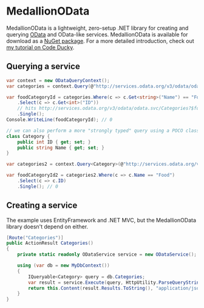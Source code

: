 # MedallionOData

MedallionOData is a lightweight, zero-setup .NET library for creating and querying [OData](http://msdn.microsoft.com/en-us/library/ff478141.aspx) and OData-like services. MedallionOData is available for download as a [NuGet package](https://www.nuget.org/packages/MedallionOData). For a more detailed introduction, check out [my tutorial on Code Ducky](http://www.codeducky.org/introducing-medallionodata/).

## Querying a service

```C#
var context = new ODataQueryContext();
var categories = context.Query(@"http://services.odata.org/v3/odata/odata.svc/Categories");

var foodCategoryId = categories.Where(c => c.Get<string>("Name") == "Food")
    .Select(c => c.Get<int>("ID"))
	// hits http://services.odata.org/v3/odata/odata.svc/Categories?$format=json&$filter=Name eq 'Food'&$select=ID
	.Single();
Console.WriteLine(foodCategoryId); // 0

// we can also perform a more "strongly typed" query using a POCO class
class Category {
	public int ID { get; set; }
	public string Name { get; set; }
}

var categories2 = context.Query<Category>(@"http://services.odata.org/v3/odata/odata.svc/Categories");

var foodCategoryId2 = categories2.Where(c => c.Name == "Food")
	.Select(c => c.ID)
	.Single(); // 0
```

## Creating a service

The example uses EntityFramework and .NET MVC, but the MedallionOData library doesn't depend on either.

```C#
[Route("Categories")]
public ActionResult Categories()
{
	private static readonly ODataService service = new ODataService();

	using (var db = new MyDbContext())
	{
		IQueryable<Category> query = db.Categories;
		var result = service.Execute(query, HttpUtility.ParseQueryString(this.Request.Url.Query));
		return this.Content(result.Results.ToString(), "application/json");
	}
}
```


